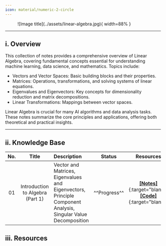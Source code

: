 ```yaml
---
icon: material/numeric-2-circle
---
```


<figure markdown="span">
        ![Image title](../assets/linear-algebra.jpg){ width=88% }
<figcaption></figcaption>
</figure>

---
## i. Overview

This collection of notes provides a comprehensive overview of Linear Algebra, covering fundamental concepts essential for understanding machine learning, data science, and mathematics. Topics include:

- Vectors and Vector Spaces: Basic building blocks and their properties.
- Matrices: Operations, transformations, and solving systems of linear equations.
- Eigenvalues and Eigenvectors: Key concepts for dimensionality reduction and matrix decompositions.
- Linear Transformations: Mappings between vector spaces.

Linear Algebra is crucial for many AI algorithms and data analysis tasks. These notes summarize the core principles and applications, offering both theoretical and practical insights.

---
## ii. Knowledge Base

| No.  | Title | Description | Status | Resources |
| :--: | :---: | :---------- | :----: | :-------: |
|  01  | Introduction to Algebra (Part 1) | Vector and Matrices, Eigenvalues and Eigenvectors, Principle Component Analysis, Singular Value Decomposition | ^^Progress^^ | [**[Notes]**](){:target="blank"} [**[Code]**](){:target="blank"} |


## iii. Resources

</br>